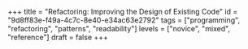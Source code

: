 +++
title =  "Refactoring: Improving the Design of Existing Code"
id =  "9d8ff83e-f49a-4c7c-8e40-e34ac63e2792"
tags =  ["programming", "refactoring", "patterns", "readability"]
levels =  ["novice", "mixed", "reference"]
draft = false
+++
